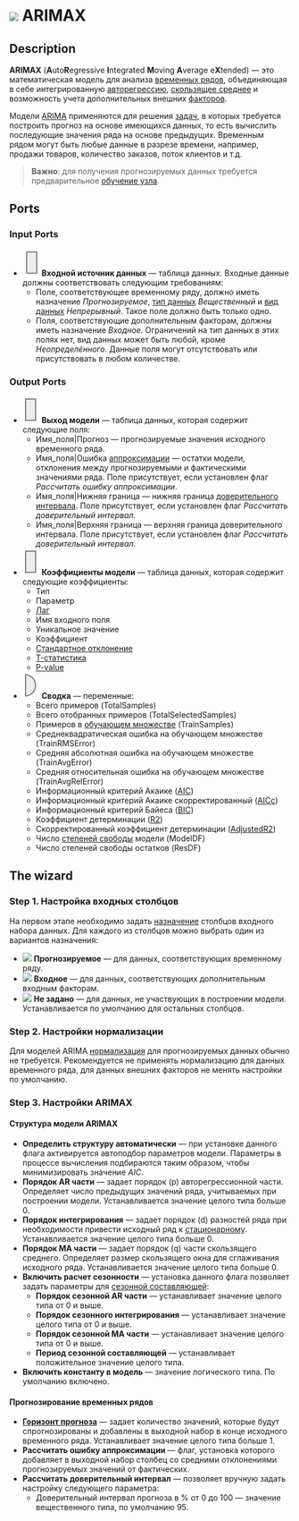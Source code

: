 # ![ ](../../images/icons/components/arimax_default.svg) ARIMAX

## Description

**ARIMAX** (**A**uto**R**egressive **I**ntegrated **M**oving **A**verage e**X**tended) — это математическая модель для анализа [временных рядов](https://wiki.loginom.ru/articles/time-series.html), объединяющая в себе интегрированную [авторегрессию](https://wiki.loginom.ru/articles/autoregressive-model.html), [скользящее среднее](https://wiki.loginom.ru/articles/moving-average.html) и возможность учета дополнительных внешних [факторов](https://wiki.loginom.ru/articles/factor.html).

Модели [ARIMA](https://wiki.loginom.ru/articles/box-jenkins-model.html) применяются для решения [задач](https://wiki.loginom.ru/articles/demand-forecasting.html), в которых требуется построить прогноз на основе имеющихся данных, то есть вычислить последующие значения ряда на основе предыдущих. Временным рядом могут быть любые данные в разрезе времени, например, продажи товаров, количество заказов, поток клиентов и т.д.

> **Важно**: для получения прогнозируемых данных требуется предварительное [обучение узла](../../scenario/training-processors.md).

## Ports

### Input Ports

* ![ ](../../images/icons/app/node/ports/inputs/table_inactive.svg)  **Входной источник данных** — таблица данных. Входные данные должны соответствовать следующим требованиям:
   * Поле, соответствующее временному ряду, должно иметь назначение *Прогнозируемое*, [тип данных](../../data/datatype.md) *Вещественный* и [вид данных](../../data/datakind.md) *Непрерывный*. Такое поле должно быть только одно.
   * Поля, соответствующие дополнительным факторам, должны иметь назначение *Входное*. Ограничений на тип данных в этих полях нет, вид данных может быть любой, кроме *Неопределённого*. Данные поля могут отсутствовать или присутствовать в любом количестве.

### Output Ports

* ![ ](../../images/icons/app/node/ports/outputs/table_inactive.svg) **Выход модели** — таблица данных, которая содержит следующие поля:
   * Имя_поля|Прогноз — прогнозируемые значения исходного временного ряда.
   * Имя_поля|Ошибка [аппроксимации](https://wiki.loginom.ru/articles/approximation.html) — остатки модели, отклонения между прогнозируемыми и фактическими значениями ряда. Поле присутствует, если установлен флаг *Рассчитать ошибку аппроксимации*.
   * Имя_поля|Нижняя граница — нижняя граница [доверительного интервала](https://wiki.loginom.ru/articles/confidence-interval.html). Поле присутствует, если установлен флаг *Рассчитать доверительный интервал*.
   * Имя_поля|Верхняя граница — верхняя граница доверительного интервала. Поле присутствует, если установлен флаг *Рассчитать доверительный интервал*.
* ![ ](../../images/icons/app/node/ports/outputs/table_inactive.svg)  **Коэффициенты модели** — таблица данных, которая содержит следующие коэффициенты:
   * Тип
   * Параметр
   * [Лаг](https://ru.wikipedia.org/wiki/%D0%9B%D0%B0%D0%B3%D0%BE%D0%B2%D1%8B%D0%B9_%D0%BE%D0%BF%D0%B5%D1%80%D0%B0%D1%82%D0%BE%D1%80)
   * Имя входного поля
   * Уникальное значение
   * Коэффициент
   * [Стандартное отклонение](https://wiki.loginom.ru/articles/mean-square-deviation.html)
   * [T-статистика](https://wiki.loginom.ru/articles/students-distribution.html)
   * [P-value](https://wiki.loginom.ru/articles/p-value.html)
* ![ ](../../images/icons/app/node/ports/outputs/variable_inactive.svg) **Сводка** — переменные:
   * Всего примеров (TotalSamples)
   * Всего отобранных примеров (TotalSelectedSamples)
   * Примеров в [обучающем множестве](https://wiki.loginom.ru/articles/training-set.html) (TrainSamples)
   * Среднеквадратическая ошибка на обучающем множестве (TrainRMSError)
   * Средняя абсолютная ошибка на обучающем множестве (TrainAvgError)
   * Средняя относительная ошибка на обучающем множестве (TrainAvgRelError)
   * Информационный критерий Акаике ([AIC](https://wiki.loginom.ru/articles/aic.html))
   * Информационный критерий Акаике скорректированный ([AICc](https://wiki.loginom.ru/articles/aicc.html))
   * Информационный критерий Байеса ([BIC](https://wiki.loginom.ru/articles/bic.html))
   * Коэффициент детерминации ([R2](https://wiki.loginom.ru/articles/coefficient-of-determination.html))
   * Скорректированный коэффициент детерминации ([AdjustedR2](https://wiki.loginom.ru/articles/coefficient-determ-adj.html))
   * Число [степеней свободы](https://wiki.loginom.ru/articles/degrees-of-freedom.html) модели (ModelDF)
   * Число степеней свободы остатков (ResDF)

## The wizard

### Step 1. Настройка входных столбцов

На первом этапе необходимо задать [назначение](../../data/datasetfieldoptions.md) столбцов входного набора данных. Для каждого из столбцов можно выбрать один из вариантов назначения:

* ![ ](../../images/icons/usage-types/forecast_default.svg) **Прогнозируемое** — для данных, соответствующих временному ряду.
* ![ ](../../images/icons/usage-types/active_default.svg) **Входное** — для данных, соответствующих дополнительным входным факторам.
* ![ ](../../images/icons/usage-types/unspecified_default.svg) **Не задано** — для данных, не участвующих в построении модели. Устанавливается по умолчанию для остальных столбцов.

### Step 2. Настройки нормализации

Для моделей ARIMA [нормализация](../normalization/README.md) для прогнозируемых данных обычно не требуется. Рекомендуется не применять нормализацию для данных временного ряда, для данных внешних факторов не менять настройки по умолчанию.

### Step 3. Настройки ARIMAX

#### Структура модели ARIMAX

* **Определить структуру автоматически** — при установке данного флага активируется автоподбор параметров модели. Параметры в процессе вычисления подбираются таким образом, чтобы минимизировать значение *AIC*.
* **Порядок AR части** — задает порядок (р) авторегрессионной части. Определяет  число предыдущих значений ряда, учитываемых при построении модели. Устанавливается значение целого типа больше 0.
* **Порядок интегрирования** — задает порядок (d) разностей ряда при необходимости привести исходный ряд к [стационарному](https://ru.wikipedia.org/wiki/%D0%A1%D1%82%D0%B0%D1%86%D0%B8%D0%BE%D0%BD%D0%B0%D1%80%D0%BD%D0%BE%D1%81%D1%82%D1%8C). Устанавливается значение целого типа больше 0.
* **Порядок MA части** — задает порядок (q) части скользящего среднего. Определяет  размер скользящего окна для сглаживания исходного ряда. Устанавливается значение целого типа больше 0.
* **Включить расчет сезонности** — установка данного флага позволяет задать параметры для [сезонной составляющей](https://wiki.loginom.ru/articles/seasonal-component.html):
   * **Порядок сезонной AR части** — устанавливает значение целого типа от 0 и выше.
   * **Порядок сезонного  интегрирования** — устанавливает значение целого типа от 0 и выше.
   * **Порядок сезонной MA части** — устанавливает значение целого типа от 0 и выше.
   * **Период сезонной составляющей** — устанавливает положительное значение целого типа.
* **Включить константу в модель** — значение логического типа. По умолчанию включено.

#### Прогнозирование временных рядов

* **[Горизонт прогноза](https://wiki.loginom.ru/articles/time-horizon.html)** — задает количество значений, которые будут спрогнозированы и добавлены в выходной набор в конце исходного временного ряда. Устанавливает значение целого типа больше 1.
* **Рассчитать ошибку аппроксимации** — флаг, установка которого добавляет в выходной набор столбец со средними отклонениями прогнозируемых значений от фактических.
* **Рассчитать доверительный интервал** — позволяет вручную задать настройку следующего параметра:
   * Доверительный интервал прогноза в % от 0 до 100 — значение вещественного типа, по умолчанию 95.
